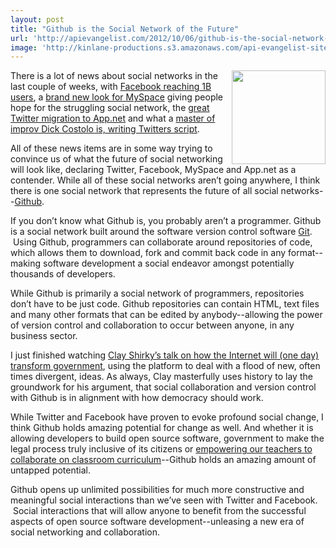 ```yaml
---
layout: post
title: "Github is the Social Network of the Future"
url: 'http://apievangelist.com/2012/10/06/github-is-the-social-network-of-the-future/'
image: 'http://kinlane-productions.s3.amazonaws.com/api-evangelist-site/blog/github-logo-transparent.png'
---
```


<img class="c1" src="https://s3.amazonaws.com/kinlane-productions/api-evangelist/github/github-logo-transparent.png" alt="" width="150" align="right" />

There is a lot of news about social networks in the last couple of weeks, with [Facebook reaching 1B users][1], a [brand new look for MySpace][2] giving people hope for the struggling social network, the [great Twitter migration to App.net][3] and what a [master of improv Dick Costolo is, writing Twitters script][4].

All of these news items are in some way trying to convince us of what the future of social networking will look like, declaring Twitter, Facebook, MySpace and App.net as a contender. While all of these social networks aren’t going anywhere, I think there is one social network that represents the future of all social networks--[Github][5].

If you don’t know what Github is, you probably aren’t a programmer. Github is a social network built around the software version control software [Git][6].  Using Github, programmers can collaborate around repositories of code, which allows them to download, fork and commit back code in any format--making software development a social endeavor amongst potentially thousands of developers.

While Github is primarily a social network of programmers, repositories don’t have to be just code. Github repositories can contain HTML, text files and many other formats that can be edited by anybody--allowing the power of version control and collaboration to occur between anyone, in any business sector.

I just finished watching [Clay Shirky’s talk on how the Internet will (one day) transform government][7], using the platform to deal with a flood of new, often times divergent, ideas. As always, Clay masterfully uses history to lay the groundwork for his argument, that social collaboration and version control with Github is in alignment with how democracy should work.

While Twitter and Facebook have proven to evoke profound social change, I think Github holds amazing potential for change as well. And whether it is allowing developers to build open source software, government to make the legal process truly inclusive of its citizens or [empowering our teachers to collaborate on classroom curriculum][8]\--Github holds an amazing amount of untapped potential.

Github opens up unlimited possibilities for much more constructive and meaningful social interactions than we’ve seen with Twitter and Facebook.  Social interactions that will allow anyone to benefit from the successful aspects of open source software development--unleasing a new era of social networking and collaboration.

   [1]: http://go.bloomberg.com/tech-blog/2012-10-04-facebook-grows-to-1-billion-users-creates-video-to-show-global-reach/
   [2]: http://www.altpress.com/news/entry/myspace_gets_new_look_stays_true_to_its_roots
   [3]: http://apivoice.com/2012/10/04/has-the-great-twitter-migration-to-app.net-begun/ (great twitter migration to app.net)
   [4]: http://www.nytimes.com/2012/10/07/technology/dick-costolo-of-twitter-an-improv-master-writing-its-script.html
   [5]: https://github.com/ (Github)
   [6]: http://en.wikipedia.org/wiki/Git_(software) (Git)
   [7]: http://www.ted.com/talks/lang/en/clay_shirky_how_the_internet_will_one_day_transform_government.html
   [8]: http://www.hackeducation.com/2012/07/16/github-for-education-revisited/ (empowering teachers to collaborate on curriculum with Github)
